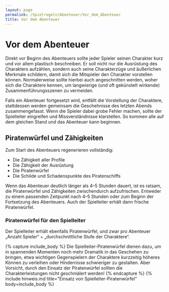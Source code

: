 ```yaml
---
layout: page
permalink: /Spielregeln/Abenteuer/Vor_dem_Abenteuer
title: Vor dem Abenteuer
---
```


# Vor dem Abenteuer

Direkt vor Beginn des Abenteuers sollte jeder Spieler seinen Charakter kurz und vor allem plastisch beschreiben. Er soll nicht nur die Ausrüstung des Charakters aufzählen, sondern auch seine Charakterzüge und äußerlichen Merkmale schildern, damit sich die Mitspieler den Charakter vorstellen können. Normalerweise sollte hierbei auch angeschnitten werden, woher sich die Charaktere kennen, um langwierige (und oft gekünstelt wirkende) Zusammenführungsszenen zu vermeiden.

Falls ein Abenteuer fortgesetzt wird, entfällt die Vorstellung der Charaktere, stattdessen werden gemeinsam die Geschehnisse des letzten Abends zusammengefasst. Wenn die Spieler dabei grobe Fehler machen, sollte der Spielleiter eingreifen und Missverständnisse klarstellen. So kommen alle auf dem gleichen Stand und das Abenteuer kann beginnen.

## Piratenwürfel und Zähigkeiten

Zum Start des Abenteuers regenerieren vollständig:

- Die Zähigkeit aller Profile
- Die Zähigkeit der Ausrüstung
- Die Piratenwürfel
- Die Schilde und Schadenspunkte des Piratenschiffs

Wenn das Abenteuer deutlich länger als 4–5 Stunden dauert, ist es ratsam, die Piratenwürfel und Zähigkeiten zwischendurch aufzufrischen. Entweder zu einem passenden Zeitpunkt nach 4–5 Stunden oder zum Beginn der Fortsetzung des Abenteuers. Auch der Spielleiter erhält dann frische Piratenwürfel.

### Piratenwürfel für den Spielleiter

Der Spielleiter erhält ebenfalls Piratenwürfel, und zwar pro Abenteuer „Anzahl Spieler“ + „durchschnittliche Stufe der Charaktere“.

{% capture include_body %}
Die Spielleiter-Piratenwürfel dienen dazu, um in spannenden Momenten noch mehr Dramatik in das Geschehen zu bringen, etwa wichtigen Gegenspielern der Charaktere kurzzeitig höheres Können zu verleihen oder Hindernisse schwieriger zu gestalten. Aber Vorsicht, durch den Einsatz der Piratenwürfel sollten die Charakterleistungen nicht geschmälert werden!
{% endcapture %}
{% include hinweis.md title="Einsatz von Spielleiter-Piratenwürfel" body=include_body %}
